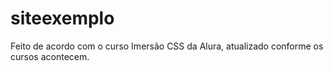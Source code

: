 # siteexemplo
Feito de acordo com o curso Imersão CSS da Alura, atualizado conforme os cursos acontecem.
